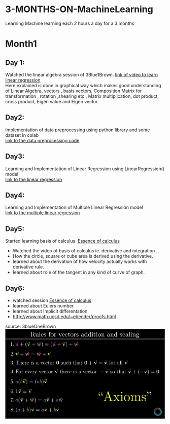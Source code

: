 

# 3-MONTHS-ON-MachineLearning
Learning Machine learning each 2 hours a day for a 3 months 

# Month1
## Day 1: 
Watched the linear algebra session of 3Blue1Brown.
[link of  video to learn linear regression](https://www.youtube.com/watch?v=fNk_zzaMoSs&list=PLZHQObOWTQDPD3MizzM2xVFitgF8hE_ab&index=1) <br>
Here explained is done in graphical way which makes good understanding of Linear Algebra, vectors , basis vectors, Composition Matrix for transformation , rotation ,shearing etc , Matrix multiplication, dot product, cross product, Eigen value and Eigen vector.

## Day2:
Implementation of data preprocessing using python library and some dataset in colab<br>
[link to the data preprocessing code](https://github.com/sub-rat/3-MONTHS-ON-MachineLearning/blob/master/Day2DataPreProcessing.ipynb)

## Day3:
Learning and Implementation of Linear Regression using LinearRegression() model<br>
[link to the linear regression](https://github.com/sub-rat/3-MONTHS-ON-MachineLearning/blob/master/Day3LinearRegression.ipynb)

## Day4: 
Learning and Implementation of Multiple Linear Regression model<Br>
[link to the multiple linear regression ](https://github.com/sub-rat/3-MONTHS-ON-MachineLearning/blob/master/Day4MultipleLinearRegression.ipynb)

## Day5:
Started learning basis of calculus. [Essence of calculus](https://www.youtube.com/watch?v=m2MIpDrF7Es&list=PLZHQObOWTQDMsr9K-rj53DwVRMYO3t5Yr&index=5)
* Watched the video of basis of calculus ie. derivative and integration . 
*  How the circle, square or cube area is derived using the derivative. 
*  learned about the derivation of how velocity actually works with derivative rule. 
* learned about role of the tangent in any kind of curve of graph.

## Day6:
* watched session [Essence of calculus](https://www.youtube.com/watch?v=qb40J4N1fa4&list=PLZHQObOWTQDMsr9K-rj53DwVRMYO3t5Yr&index=6)
* learned about Eulers number. 
* learned about Implicit differentation 
* http://www.math.ucsd.edu/~ebender/proofs.html

source: 3blueOneBrown
<img src="Screen Shot 2020-03-26 at 7.51.07 PM.png" />
